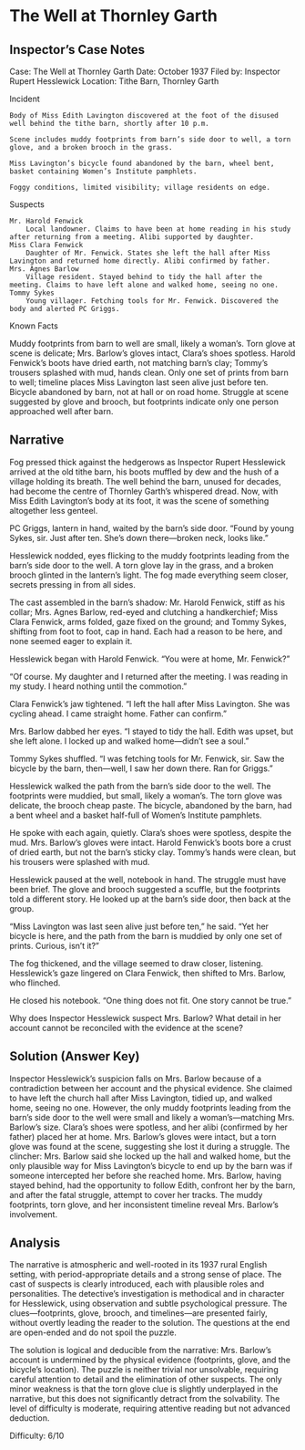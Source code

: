 # The Well at Thornley Garth

## Inspector’s Case Notes

Case: The Well at Thornley Garth
Date: October 1937
Filed by: Inspector Rupert Hesslewick
Location: Tithe Barn, Thornley Garth

Incident

    Body of Miss Edith Lavington discovered at the foot of the disused well behind the tithe barn, shortly after 10 p.m.

    Scene includes muddy footprints from barn’s side door to well, a torn glove, and a broken brooch in the grass.

    Miss Lavington’s bicycle found abandoned by the barn, wheel bent, basket containing Women’s Institute pamphlets.

    Foggy conditions, limited visibility; village residents on edge.

Suspects

    Mr. Harold Fenwick
        Local landowner. Claims to have been at home reading in his study after returning from a meeting. Alibi supported by daughter.
    Miss Clara Fenwick
        Daughter of Mr. Fenwick. States she left the hall after Miss Lavington and returned home directly. Alibi confirmed by father.
    Mrs. Agnes Barlow
        Village resident. Stayed behind to tidy the hall after the meeting. Claims to have left alone and walked home, seeing no one.
    Tommy Sykes
        Young villager. Fetching tools for Mr. Fenwick. Discovered the body and alerted PC Griggs.

Known Facts

  Muddy footprints from barn to well are small, likely a woman’s.
  Torn glove at scene is delicate; Mrs. Barlow’s gloves intact, Clara’s shoes spotless.
  Harold Fenwick’s boots have dried earth, not matching barn’s clay; Tommy’s trousers splashed with mud, hands clean.
  Only one set of prints from barn to well; timeline places Miss Lavington last seen alive just before ten.
  Bicycle abandoned by barn, not at hall or on road home.
  Struggle at scene suggested by glove and brooch, but footprints indicate only one person approached well after barn.


## Narrative

Fog pressed thick against the hedgerows as Inspector Rupert Hesslewick arrived at the old tithe barn, his boots muffled by dew and the hush of a village holding its breath. The well behind the barn, unused for decades, had become the centre of Thornley Garth’s whispered dread. Now, with Miss Edith Lavington’s body at its foot, it was the scene of something altogether less genteel.

PC Griggs, lantern in hand, waited by the barn’s side door. “Found by young Sykes, sir. Just after ten. She’s down there—broken neck, looks like.”

Hesslewick nodded, eyes flicking to the muddy footprints leading from the barn’s side door to the well. A torn glove lay in the grass, and a broken brooch glinted in the lantern’s light. The fog made everything seem closer, secrets pressing in from all sides.

The cast assembled in the barn’s shadow: Mr. Harold Fenwick, stiff as his collar; Mrs. Agnes Barlow, red-eyed and clutching a handkerchief; Miss Clara Fenwick, arms folded, gaze fixed on the ground; and Tommy Sykes, shifting from foot to foot, cap in hand. Each had a reason to be here, and none seemed eager to explain it.

Hesslewick began with Harold Fenwick. “You were at home, Mr. Fenwick?”

“Of course. My daughter and I returned after the meeting. I was reading in my study. I heard nothing until the commotion.”

Clara Fenwick’s jaw tightened. “I left the hall after Miss Lavington. She was cycling ahead. I came straight home. Father can confirm.”

Mrs. Barlow dabbed her eyes. “I stayed to tidy the hall. Edith was upset, but she left alone. I locked up and walked home—didn’t see a soul.”

Tommy Sykes shuffled. “I was fetching tools for Mr. Fenwick, sir. Saw the bicycle by the barn, then—well, I saw her down there. Ran for Griggs.”

Hesslewick walked the path from the barn’s side door to the well. The footprints were muddied, but small, likely a woman’s. The torn glove was delicate, the brooch cheap paste. The bicycle, abandoned by the barn, had a bent wheel and a basket half-full of Women’s Institute pamphlets.

He spoke with each again, quietly. Clara’s shoes were spotless, despite the mud. Mrs. Barlow’s gloves were intact. Harold Fenwick’s boots bore a crust of dried earth, but not the barn’s sticky clay. Tommy’s hands were clean, but his trousers were splashed with mud.

Hesslewick paused at the well, notebook in hand. The struggle must have been brief. The glove and brooch suggested a scuffle, but the footprints told a different story. He looked up at the barn’s side door, then back at the group.

“Miss Lavington was last seen alive just before ten,” he said. “Yet her bicycle is here, and the path from the barn is muddied by only one set of prints. Curious, isn’t it?”

The fog thickened, and the village seemed to draw closer, listening. Hesslewick’s gaze lingered on Clara Fenwick, then shifted to Mrs. Barlow, who flinched.

He closed his notebook. “One thing does not fit. One story cannot be true.”

Why does Inspector Hesslewick suspect Mrs. Barlow? What detail in her account cannot be reconciled with the evidence at the scene?

## Solution (Answer Key)

Inspector Hesslewick’s suspicion falls on Mrs. Barlow because of a contradiction between her account and the physical evidence. She claimed to have left the church hall after Miss Lavington, tidied up, and walked home, seeing no one. However, the only muddy footprints leading from the barn’s side door to the well were small and likely a woman’s—matching Mrs. Barlow’s size. Clara’s shoes were spotless, and her alibi (confirmed by her father) placed her at home. Mrs. Barlow’s gloves were intact, but a torn glove was found at the scene, suggesting she lost it during a struggle. The clincher: Mrs. Barlow said she locked up the hall and walked home, but the only plausible way for Miss Lavington’s bicycle to end up by the barn was if someone intercepted her before she reached home. Mrs. Barlow, having stayed behind, had the opportunity to follow Edith, confront her by the barn, and after the fatal struggle, attempt to cover her tracks. The muddy footprints, torn glove, and her inconsistent timeline reveal Mrs. Barlow’s involvement.

## Analysis

The narrative is atmospheric and well-rooted in its 1937 rural English setting, with period-appropriate details and a strong sense of place. The cast of suspects is clearly introduced, each with plausible roles and personalities. The detective’s investigation is methodical and in character for Hesslewick, using observation and subtle psychological pressure. The clues—footprints, glove, brooch, and timelines—are presented fairly, without overtly leading the reader to the solution. The questions at the end are open-ended and do not spoil the puzzle.

The solution is logical and deducible from the narrative: Mrs. Barlow’s account is undermined by the physical evidence (footprints, glove, and the bicycle’s location). The puzzle is neither trivial nor unsolvable, requiring careful attention to detail and the elimination of other suspects. The only minor weakness is that the torn glove clue is slightly underplayed in the narrative, but this does not significantly detract from the solvability. The level of difficulty is moderate, requiring attentive reading but not advanced deduction.

Difficulty: 6/10